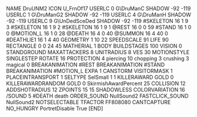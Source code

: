 NAME DruUNM2
ICON U_FrnOf17
USERLC 			0 G\DruManC SHADOW -92 -119
USERLC 			1 G\DruManG2 SHADOW -92 -119
USERLC 			4 G\DruManH SHADOW -92 -119
USERLC 			9 G\UnDedSceDed SHADOW -92 -119
#SKELETON               16 1 9 3
#SKELETON               16 1 9 2
#SKELETON               16 1 9 1
@REST      16 0 0 59
#STAND     16 1 0 0
@MOTION_L  16 1 0 28
@DEATH     16 4 0 40
@SUMMON     16 4 40 0 
#DEATHLIE1 16 1 4 40
GEOMETRY 1 10 22
SPEEDSCALE 91
LIFE     90
RECTANGLE 0 0 24 45
MATHERIAL 1 BODY
BUILDSTAGES 100
VISION 0
STANDGROUND
MAXATTACKERS 8
UNITRADIUS 8
VES 30
MOTIONSTYLE SINGLESTEP
ROTATE 16
PROTECTION 4 piercing 10 chopping 3 crushing 3 magical 0
BREAKANIMATION #REST
BREAKANIMATION #STAND
BREAKANIMATION #MOTION_L
EXPA 1
CANSTORM
VISITORMASK 1
PLACEINTRANSPORT 1
SELTYPE SelSmall 1 1
KILLERAWARD             GOLD 0
KILLERAWARDRANDOM       GOLD 0
SkirmishAwardPercent 25
COLLISION 12
ADDSHOTRADIUS 12
ZPOINTS 15 15
SHADOWLESS
COLORVARIATION 16
/SOUND 5 #DEATH death
ORDER_SOUND NullSound2
FASTCLICK_SOUND NullSound2
NOTSELECTABLE
TFACTOR FF808080
CANTCAPTURE
NO_HUNGRY
PortretDisable True
[END]
